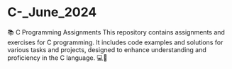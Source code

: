 # C-_June_2024
📚 C Programming Assignments  This repository contains assignments and exercises for C programming. It includes code examples and solutions for various tasks and projects, designed to enhance understanding and proficiency in the C language. 💻🚀
